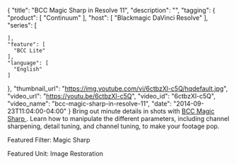 {
  "title": "BCC Magic Sharp in Resolve 11",
  "description": "",
  "tagging": {
    "product": [
      "Continuum"
    ],
    "host": [
      "Blackmagic DaVinci Resolve"
    ],
    "series": [

    ],
    "feature": [
      "BCC Lite"
    ],
    "language": [
      "English"
    ]
  },
  "thumbnail_url": "https://img.youtube.com/vi/6ctbzXl-c5Q/hqdefault.jpg",
  "video_url": "https://youtu.be/6ctbzXl-c5Q",
  "video_id": "6ctbzXl-c5Q",
  "video_name": "bcc-magic-sharp-in-resolve-11",
  "date": "2014-09-23T11:04:00-04:00"
}
Bring out minute details in shots with  [ BCC Magic Sharp ](/products/continuum-units/image-restoration/) . Learn how to manipulate the different parameters, including channel sharpening, detail tuning, and channel tuning, to make your footage pop.

Featured Filter: Magic Sharp

Featured Unit: Image Restoration
